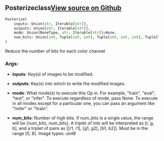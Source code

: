 ## Posterize<span class="tag">class</span><a class="sourcelink" href=https://github.com/fastestimator/fastestimator/blob/r1.2/fastestimator/op/numpyop/univariate/posterize.py/#L24-L48>View source on Github</a>
```python
Posterize(
	inputs: Union[str, Iterable[str]],
	outputs: Union[str, Iterable[str]],
	mode: Union[NoneType, str, Iterable[str]]=None,
	num_bits: Union[int, Tuple[int, int], Tuple[int, int, int], Tuple[Tuple[int, int], Tuple[int, int], Tuple[int, int]]]=4
)
```
Reduce the number of bits for each color channel


<h3>Args:</h3>


* **inputs**: Key(s) of images to be modified.

* **outputs**: Key(s) into which to write the modified images.

* **mode**: What mode(s) to execute this Op in. For example, "train", "eval", "test", or "infer". To execute regardless of mode, pass None. To execute in all modes except for a particular one, you can pass an argument like "!infer" or "!train".

* **num_bits**: Number of high bits. If num_bits is a single value, the range will be [num_bits, num_bits]. A triplet of ints will be interpreted as [r, g, b], and a triplet of pairs as [[r1, r1], [g1, g2], [b1, b2]]. Must be in the range [0, 8]. Image types: uint8

